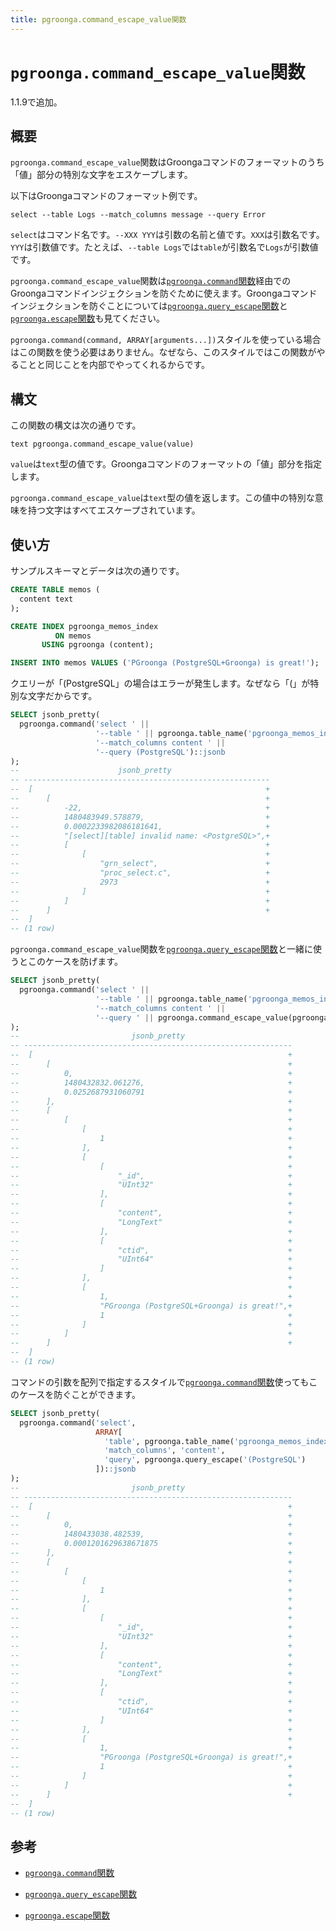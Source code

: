 ```yaml
---
title: pgroonga.command_escape_value関数
---
```


# `pgroonga.command_escape_value`関数

1.1.9で追加。

## 概要

`pgroonga.command_escape_value`関数はGroongaコマンドのフォーマットのうち「値」部分の特別な文字をエスケープします。

以下はGroongaコマンドのフォーマット例です。

```text
select --table Logs --match_columns message --query Error
```

`select`はコマンド名です。`--XXX YYY`は引数の名前と値です。`XXX`は引数名です。`YYY`は引数値です。たとえば、`--table Logs`では`table`が引数名で`Logs`が引数値です。

`pgroonga.command_escape_value`関数は[`pgroonga.command`関数](pgroonga-command.html)経由でのGroongaコマンドインジェクションを防ぐために使えます。Groongaコマンドインジェクションを防ぐことについては[`pgroonga.query_escape`関数](pgroonga-query-escape.html)と[`pgroonga.escape`関数](pgroonga-escape.html)も見てください。

`pgroonga.command(command, ARRAY[arguments...])`スタイルを使っている場合はこの関数を使う必要はありません。なぜなら、このスタイルではこの関数がやることと同じことを内部でやってくれるからです。

## 構文

この関数の構文は次の通りです。

```text
text pgroonga.command_escape_value(value)
```

`value`は`text`型の値です。Groongaコマンドのフォーマットの「値」部分を指定します。

`pgroonga.command_escape_value`は`text`型の値を返します。この値中の特別な意味を持つ文字はすべてエスケープされています。

## 使い方

サンプルスキーマとデータは次の通りです。

```sql
CREATE TABLE memos (
  content text
);

CREATE INDEX pgroonga_memos_index
          ON memos
       USING pgroonga (content);

INSERT INTO memos VALUES ('PGroonga (PostgreSQL+Groonga) is great!');
```

クエリーが「(PostgreSQL」の場合はエラーが発生します。なぜなら「(」が特別な文字だからです。

```sql
SELECT jsonb_pretty(
  pgroonga.command('select ' ||
                   '--table ' || pgroonga.table_name('pgroonga_memos_index') || ' ' ||
                   '--match_columns content ' ||
                   '--query (PostgreSQL')::jsonb
);
--                      jsonb_pretty                      
-- -------------------------------------------------------
--  [                                                    +
--      [                                                +
--          -22,                                         +
--          1480483949.578879,                           +
--          0.0002233982086181641,                       +
--          "[select][table] invalid name: <PostgreSQL>",+
--          [                                            +
--              [                                        +
--                  "grn_select",                        +
--                  "proc_select.c",                     +
--                  2973                                 +
--              ]                                        +
--          ]                                            +
--      ]                                                +
--  ]
-- (1 row)
```

`pgroonga.command_escape_value`関数を[`pgroonga.query_escape`関数](pgroonga-qurey-escape.html)と一緒に使うとこのケースを防げます。

```sql
SELECT jsonb_pretty(
  pgroonga.command('select ' ||
                   '--table ' || pgroonga.table_name('pgroonga_memos_index') || ' ' ||
                   '--match_columns content ' ||
                   '--query ' || pgroonga.command_escape_value(pgroonga.query_escape('(PostgreSQL')))::jsonb
);
--                         jsonb_pretty                        
-- ------------------------------------------------------------
--  [                                                         +
--      [                                                     +
--          0,                                                +
--          1480432832.061276,                                +
--          0.0252687931060791                                +
--      ],                                                    +
--      [                                                     +
--          [                                                 +
--              [                                             +
--                  1                                         +
--              ],                                            +
--              [                                             +
--                  [                                         +
--                      "_id",                                +
--                      "UInt32"                              +
--                  ],                                        +
--                  [                                         +
--                      "content",                            +
--                      "LongText"                            +
--                  ],                                        +
--                  [                                         +
--                      "ctid",                               +
--                      "UInt64"                              +
--                  ]                                         +
--              ],                                            +
--              [                                             +
--                  1,                                        +
--                  "PGroonga (PostgreSQL+Groonga) is great!",+
--                  1                                         +
--              ]                                             +
--          ]                                                 +
--      ]                                                     +
--  ]
-- (1 row)
```

コマンドの引数を配列で指定するスタイルで[`pgroonga.command`関数](pgroonga-command.html)使ってもこのケースを防ぐことができます。

```sql
SELECT jsonb_pretty(
  pgroonga.command('select',
                   ARRAY[
                     'table', pgroonga.table_name('pgroonga_memos_index'),
                     'match_columns', 'content',
                     'query', pgroonga.query_escape('(PostgreSQL')
                   ])::jsonb
);
--                         jsonb_pretty                        
-- ------------------------------------------------------------
--  [                                                         +
--      [                                                     +
--          0,                                                +
--          1480433038.482539,                                +
--          0.0001201629638671875                             +
--      ],                                                    +
--      [                                                     +
--          [                                                 +
--              [                                             +
--                  1                                         +
--              ],                                            +
--              [                                             +
--                  [                                         +
--                      "_id",                                +
--                      "UInt32"                              +
--                  ],                                        +
--                  [                                         +
--                      "content",                            +
--                      "LongText"                            +
--                  ],                                        +
--                  [                                         +
--                      "ctid",                               +
--                      "UInt64"                              +
--                  ]                                         +
--              ],                                            +
--              [                                             +
--                  1,                                        +
--                  "PGroonga (PostgreSQL+Groonga) is great!",+
--                  1                                         +
--              ]                                             +
--          ]                                                 +
--      ]                                                     +
--  ]
-- (1 row)
```

## 参考

  * [`pgroonga.command`関数](pgroonga-command.html)

  * [`pgroonga.query_escape`関数](pgroonga-query-escape.html)

  * [`pgroonga.escape`関数](pgroonga-escape.html)
